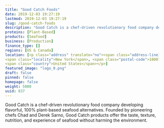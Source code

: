 ```yaml
---
title: "Good Catch Foods"
date: 2019-12-03 19:27:19
lastmod: 2019-12-03 19:27:19
slug: /good-catch-foods
description: "Good Catch is a chef-driven revolutionary food company developing flavorful, 100% plant-based seafood alternatives. Founded by pioneering chefs Chad and Derek Sarno, Good Catch products offer the taste, texture, nutrition, and experience of seafood without harming the environment."
proteins: [Plant-Based]
products: [Seafood]
business: [Production]
finance_type: []
regions: [US & Canada]
location: [<p class="address" translate="no"><span class="address-line1">Broadway</span><br>
<span class="locality">New York</span>, <span class="postal-code">10007</span><br>
<span class="country">United States</span></p>]
featured_image: "logo_0.png"
draft: false
pinned: false
homepage: false
weight: 5000
uuid: 837
---
```

<p>Good Catch is a chef-driven revolutionary food company developing flavorful, 100% plant-based seafood alternatives. Founded by pioneering chefs Chad and Derek Sarno, Good Catch products offer the taste, texture, nutrition, and experience of seafood without harming the environment.</p>
